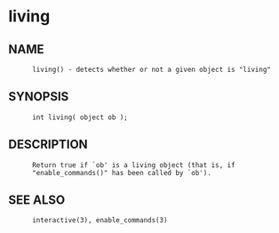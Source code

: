 # living
## NAME
          living() - detects whether or not a given object is "living"

## SYNOPSIS
          int living( object ob );

## DESCRIPTION
          Return true if `ob' is a living object (that is, if
          "enable_commands()" has been called by `ob').

## SEE ALSO
          interactive(3), enable_commands(3)
